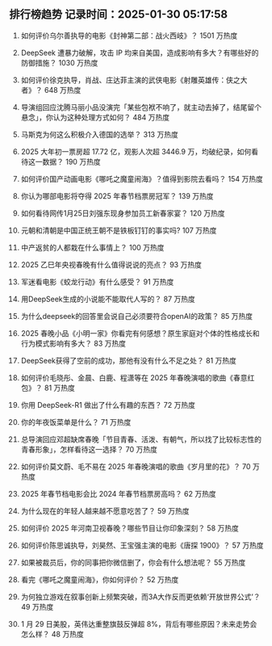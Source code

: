 
## 排行榜趋势 记录时间：2025-01-30 05:17:58
  
  1. 如何评价乌尔善执导的电影《封神第二部：战火西岐》？ 1501 万热度
    
  2. DeepSeek 遭暴力破解，攻击 IP 均来自美国，造成影响有多大？有哪些好的防御措施？ 1030 万热度
    
  3. 如何评价徐克执导，肖战、庄达菲主演的武侠电影《射雕英雄传：侠之大者》？ 648 万热度
    
  4. 导演组回应沈腾马丽小品没演完「某些包袱不响了，就主动去掉了，结尾留个悬念」，你认为这种处理方式如何？ 484 万热度
    
  5. 马斯克为何这么积极介入德国的选举？ 313 万热度
    
  6. 2025 大年初一票房超 17.72 亿，观影人次超 3446.9 万，均破纪录，如何看待这一数据？ 190 万热度
    
  7. 如何评价国产动画电影《哪吒之魔童闹海》？值得到影院去看吗？ 154 万热度
    
  8. 你认为哪部电影将夺得 2025 年春节档票房冠军？ 139 万热度
    
  9. 如何看待网传1月25日刘强东现身参加员工新春家宴？ 120 万热度
    
  10. 元朝和清朝是中国正统王朝不是铁板钉钉的事实吗? 107 万热度
    
  11. 中产返贫的人都栽在什么事情上？ 100 万热度
    
  12. 2025 乙巳年央视春晚有什么值得说说的亮点？ 93 万热度
    
  13. 军迷看电影《蛟龙行动》有什么感受？ 91 万热度
    
  14. 用DeepSeek生成的小说能不能取代人写的？ 87 万热度
    
  15. 为什么deepseek的回答里会说自己必须要符合openAI的政策？ 85 万热度
    
  16. 2025 春晚小品《小明一家》你看完有何感想？原生家庭对个体的性格成长和行为模式影响有多大？ 83 万热度
    
  17. DeepSeek获得了空前的成功，那他有没有什么不足之处？ 81 万热度
    
  18. 如何评价毛晓彤、金晨、白鹿、程潇等在 2025 年春晚演唱的歌曲《春意红包》？ 81 万热度
    
  19. 你用 DeepSeek-R1 做出了什么有趣的东西？ 72 万热度
    
  20. 你的年夜饭菜单是什么？ 71 万热度
    
  21. 总导演回应邓超缺席春晚「节目青春、活泼、有朝气，所以找了比较标志性的青春形象」，怎样看待这一选择？ 70 万热度
    
  22. 如何评价莫文蔚、毛不易在 2025 年春晚演唱的歌曲《岁月里的花》？ 70 万热度
    
  23. 2025 年春节档电影会比 2024 年春节档票房高吗？ 62 万热度
    
  24. 为什么现在的年轻人越来越不愿意吃苦了？ 59 万热度
    
  25. 如何评价 2025 年河南卫视春晚？哪些节目让你印象深刻？ 58 万热度
    
  26. 如何评价陈思诚执导，刘昊然、王宝强主演的电影《唐探 1900》？ 57 万热度
    
  27. 如果被裁员后，你的同事把你微信删了，你会有什么想法呢？ 55 万热度
    
  28. 看完《哪吒之魔童闹海》，你如何评价？ 52 万热度
    
  29. 为何独立游戏在叙事创新上频繁突破，而3A大作反而更依赖‘开放世界公式’？ 49 万热度
    
  30. 1 月 29 日美股，英伟达重整旗鼓反弹超 8%，背后有哪些原因？未来走势会怎么样？ 48 万热度
    